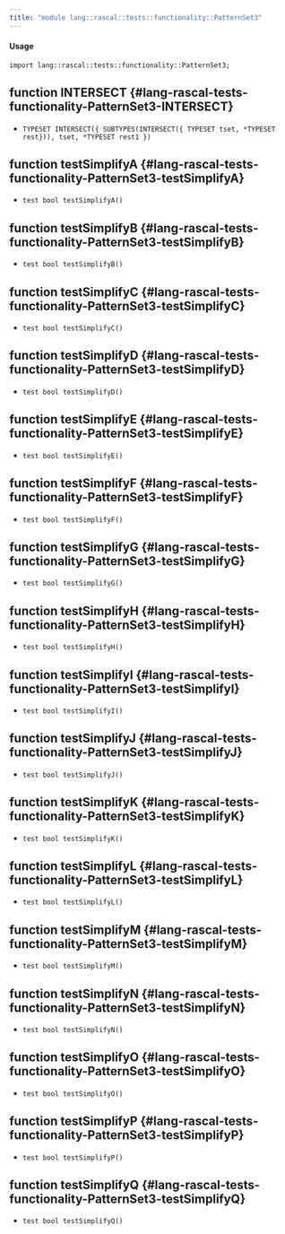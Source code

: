 ```yaml
---
title: "module lang::rascal::tests::functionality::PatternSet3"
---
```


#### Usage

`import lang::rascal::tests::functionality::PatternSet3;`


## function INTERSECT {#lang-rascal-tests-functionality-PatternSet3-INTERSECT}

* ``TYPESET INTERSECT({ SUBTYPES(INTERSECT({ TYPESET tset, *TYPESET rest})), tset, *TYPESET rest1 })``

## function testSimplifyA {#lang-rascal-tests-functionality-PatternSet3-testSimplifyA}

* ``test bool testSimplifyA()``

## function testSimplifyB {#lang-rascal-tests-functionality-PatternSet3-testSimplifyB}

* ``test bool testSimplifyB()``

## function testSimplifyC {#lang-rascal-tests-functionality-PatternSet3-testSimplifyC}

* ``test bool testSimplifyC()``

## function testSimplifyD {#lang-rascal-tests-functionality-PatternSet3-testSimplifyD}

* ``test bool testSimplifyD()``

## function testSimplifyE {#lang-rascal-tests-functionality-PatternSet3-testSimplifyE}

* ``test bool testSimplifyE()``

## function testSimplifyF {#lang-rascal-tests-functionality-PatternSet3-testSimplifyF}

* ``test bool testSimplifyF()``

## function testSimplifyG {#lang-rascal-tests-functionality-PatternSet3-testSimplifyG}

* ``test bool testSimplifyG()``

## function testSimplifyH {#lang-rascal-tests-functionality-PatternSet3-testSimplifyH}

* ``test bool testSimplifyH()``

## function testSimplifyI {#lang-rascal-tests-functionality-PatternSet3-testSimplifyI}

* ``test bool testSimplifyI()``

## function testSimplifyJ {#lang-rascal-tests-functionality-PatternSet3-testSimplifyJ}

* ``test bool testSimplifyJ()``

## function testSimplifyK {#lang-rascal-tests-functionality-PatternSet3-testSimplifyK}

* ``test bool testSimplifyK()``

## function testSimplifyL {#lang-rascal-tests-functionality-PatternSet3-testSimplifyL}

* ``test bool testSimplifyL()``

## function testSimplifyM {#lang-rascal-tests-functionality-PatternSet3-testSimplifyM}

* ``test bool testSimplifyM()``

## function testSimplifyN {#lang-rascal-tests-functionality-PatternSet3-testSimplifyN}

* ``test bool testSimplifyN()``

## function testSimplifyO {#lang-rascal-tests-functionality-PatternSet3-testSimplifyO}

* ``test bool testSimplifyO()``

## function testSimplifyP {#lang-rascal-tests-functionality-PatternSet3-testSimplifyP}

* ``test bool testSimplifyP()``

## function testSimplifyQ {#lang-rascal-tests-functionality-PatternSet3-testSimplifyQ}

* ``test bool testSimplifyQ()``


